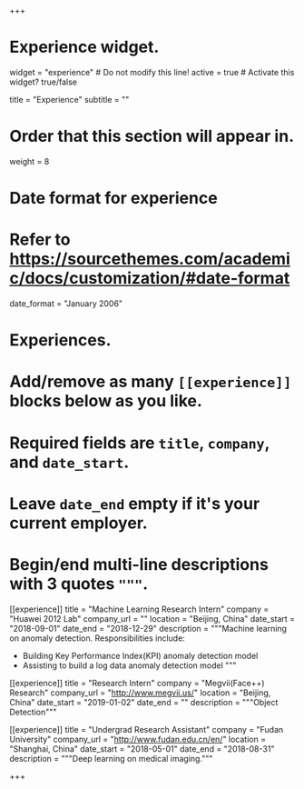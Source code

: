 +++
# Experience widget.
widget = "experience"  # Do not modify this line!
active = true  # Activate this widget? true/false

title = "Experience"
subtitle = ""

# Order that this section will appear in.
weight = 8

# Date format for experience
#   Refer to https://sourcethemes.com/academic/docs/customization/#date-format
date_format = "January 2006"

# Experiences.
#   Add/remove as many `[[experience]]` blocks below as you like.
#   Required fields are `title`, `company`, and `date_start`.
#   Leave `date_end` empty if it's your current employer.
#   Begin/end multi-line descriptions with 3 quotes `"""`.
[[experience]]
  title = "Machine Learning Research Intern"
  company = "Huawei 2012 Lab"
  company_url = ""
  location = "Beijing, China"
  date_start = "2018-09-01"
  date_end = "2018-12-29"
  description = """Machine learning on anomaly detection.
  Responsibilities include:
  
  * Building Key Performance Index(KPI) anomaly detection model
  * Assisting to build a log data anomaly detection model
  """

[[experience]]
  title = "Research Intern"
  company = "Megvii(Face++) Research"
  company_url = "http://www.megvii.us/"
  location = "Beijing, China"
  date_start = "2019-01-02"
  date_end = ""
  description = """Object Detection"""


[[experience]]
  title = "Undergrad Research Assistant"
  company = "Fudan University"
  company_url = "http://www.fudan.edu.cn/en/"
  location = "Shanghai, China"
  date_start = "2018-05-01"
  date_end = "2018-08-31"
  description = """Deep learning on medical imaging."""

+++
